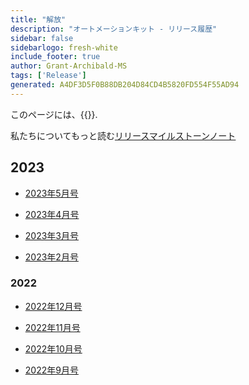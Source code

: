 ```yaml
---
title: "解放"
description: "オートメーションキット - リリース履歴"
sidebar: false
sidebarlogo: fresh-white
include_footer: true
author: Grant-Archibald-MS
tags: ['Release']
generated: A4DF3D5F0B88DB204D84CD4B5820FD554F55AD94
---
```


このページには、{{<product-name>}}.

私たちについてもっと読む[リリースマイルストーンノート](/ja/releases/milestones)

## 2023

- [2023年5月号](/ja/releases/may-2023)

- [2023年4月号](/ja/releases/april-2023)

- [2023年3月号](/ja/releases/march-2023)

- [2023年2月号](/ja/releases/february-2023)

### 2022

- [2022年12月号](/ja/releases/december-2022)

- [2022年11月号](/ja/releases/november-2022)

- [2022年10月号](/ja/releases/october-2022)

- [2022年9月号](/ja/releases/september-2022)
